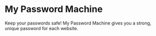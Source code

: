 # My Password Machine
Keep your passwords safe! My Password Machine gives you a strong, unique password for each website.
